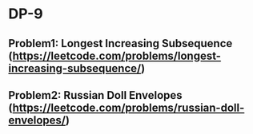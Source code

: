 # DP-9

## Problem1: Longest Increasing Subsequence (https://leetcode.com/problems/longest-increasing-subsequence/)


## Problem2: Russian Doll Envelopes (https://leetcode.com/problems/russian-doll-envelopes/)



